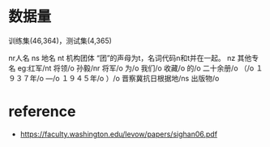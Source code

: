 # 数据量
训练集(46,364)，测试集(4,365)

nr人名 ns 地名   nt 机构团体    “团”的声母为t，名词代码n和t并在一起。 
nz 其他专名 eg:红军/nt 将领/o 孙毅/nr 将军/o 为/o 我们/o 收藏/o 的/o 二十余册/o （/o １９３７年/o —/o １９４５年/o ）/o 晋察冀抗日根据地/ns 出版物/o


# reference
- https://faculty.washington.edu/levow/papers/sighan06.pdf